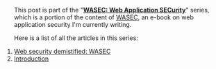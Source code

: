<ol class="aseries">
	<p>This post is part of the "<strong><a href="/categories/wasec/">WASEC: Web Application SECurity</a></strong>" series, which is a portion of the content of <a href="https://leanpub.com/wasec">WASEC</a>, an e-book on web application security I'm currently writing.</p>
	<p>Here is a list of all the articles in this series:</p>
	<li>
		<a href="/web-security-demistified/">Web security demistified: WASEC</a>
	</li>
	<li>
		<a href="/web-application-security-introduction/">Introduction</a>
	</li>
</ol>
